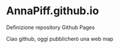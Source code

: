 # AnnaPiff.github.io
Definizione repository Github Pages

Ciao github, oggi pubblicherò una web map
